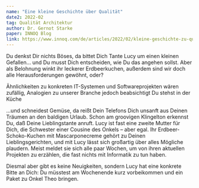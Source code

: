 ```yaml
---
name: "Eine kleine Geschichte über Qualität"
date2: 2022-02
tag: Qualität Architektur
author: Dr. Gernot Starke
paper: INNOQ Blog
link: https://www.innoq.com/de/articles/2022/02/kleine-geschichte-zu-qualitaet/
---
```


Du denkst Dir nichts Böses, da bittet Dich Tante Lucy um einen kleinen Gefallen… und Du musst Dich entscheiden, wie Du das angehen sollst. Aber als Belohnung winkt ihr leckerer Erdbeerkuchen, außerdem sind wir doch alle Herausforderungen gewöhnt, oder? 

Ähnlichkeiten zu konkreten IT-Systemen und Softwareprojekten wären zufällig, Analogien zu unserer Branche jedoch beabsichtigt
Du stehst in der Küche

…und schneidest Gemüse, da reißt Dein Telefons Dich unsanft aus Deinen Träumen an den baldigen Urlaub.
Schon am groovigen Klingelton erkennst Du, daß Deine Lieblingstante anruft. Lucy ist fast eine zweite Mutter für Dich, die Schwester einer Cousine des Onkels – aber egal. Ihr Erdbeer-Schoko-Kuchen mit Mascarponecreme gehört zu Deinen Lieblingsgerichten, und mit Lucy lässt sich großartig über alles Mögliche plaudern. Meist meldet sie sich alle paar Wochen, um von ihren aktuellen Projekten zu erzählen, die fast nichts mit Informatik zu tun haben.

Diesmal aber gibt es keine Neuigkeiten, sondern Lucy hat eine konkrete Bitte an Dich: Du müsstest am Wochenende kurz vorbeikommen und ein Paket zu Onkel Theo bringen.
